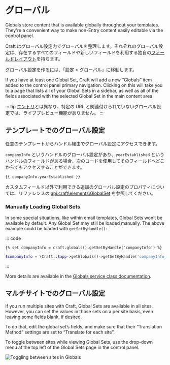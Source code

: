# グローバル

Globals store content that is available globally throughout your templates. They're a convenient way to make non-Entry content easily editable via the control panel.

Craft はグローバル設定内でグローバルを整理します。それぞれのグローバル設定は、存在するすべてのフィールドや新しいフィールドを利用する独自の[フィールドレイアウト](fields.md#field-layouts)を持ちます。

グローバル設定を作るには、「設定 > グローバル」に移動します。

If you have at least one Global Set, Craft will add a new “Globals” item added to the control panel primary navigation. Clicking on this will take you to a page that lists all of your Global Sets in a sidebar, as well as all of the fields associated with the selected Global Set in the main content area.

::: tip
[エントリ](sections-and-entries.md#entries)とは異なり、特定の URL と関連付けられていないグローバル設定では、ライブプレビュー機能がありません。
:::

## テンプレートでのグローバル設定

任意のテンプレートからハンドル経由でグローバル設定にアクセスできます。

`companyInfo` というハンドルのグローバル設定があり、`yearEstablished` というハンドルのフィールドがある場合、次のコードを使用してそのフィールドへどこからでもアクセスすることができます。

```twig
{{ companyInfo.yearEstablished }}
```

カスタムフィールド以外で利用できる追加のグローバル設定のプロパティについては、リファレンスの <api:craft\elements\GlobalSet> を参照してください。

### Manually Loading Global Sets

In some special situations, like within email templates, Global Sets won’t be available by default. Any Global Set may still be loaded manually. The above example could be loaded with `getSetByHandle()`:

::: code
```twig
{% set companyInfo = craft.globals().getSetByHandle('companyInfo') %}
```
```php
$companyInfo = \Craft::$app->getGlobals()->getSetByHandle('companyInfo');
```
:::

More details are available in the [Globals service class documentation](api:craft\services\Globals).

## マルチサイトでのグローバル設定

If you run multiple sites with Craft, Global Sets are available in all sites. However, you can set the values in those sets on a per site basis, even leaving some fields blank, if desired.

To do that, edit the global set’s fields, and make sure that their “Translation Method” settings are set to “Translate for each site”.

To toggle between sites while viewing Global Sets, use the drop-down menu at the top left of the Global Sets page in the control panel.

![Toggling between sites in Globals](./images/globals-multisite-nav.png)
